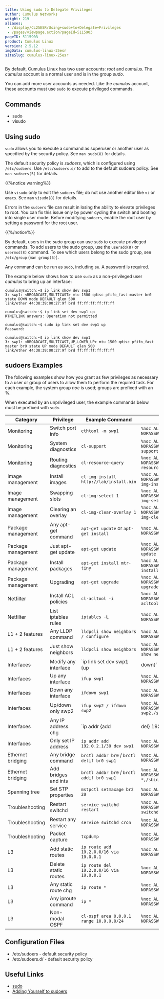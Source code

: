 ```yaml
---
title: Using sudo to Delegate Privileges
author: Cumulus Networks
weight: 219
aliases:
 - /display/CL25ESR/Using+sudo+to+Delegate+Privileges
 - /pages/viewpage.action?pageId=5115903
pageID: 5115903
product: Cumulus Linux
version: 2.5.12
imgData: cumulus-linux-25esr
siteSlug: cumulus-linux-25esr
---
```

By default, Cumulus Linux has two user accounts: *root* and *cumulus*.
The *cumulus* account is a normal user and is in the group *sudo*.

You can add more user accounts as needed. Like the *cumulus* account,
these accounts must use `sudo` to execute privileged commands.

## Commands

  - sudo
  - visudo

## Using sudo

`sudo` allows you to execute a command as superuser or another user as
specified by the security policy. See `man sudo(8)` for details.

The default security policy is *sudoers*, which is configured using
`/etc/sudoers`. Use `/etc/sudoers.d/` to add to the default sudoers
policy. See `man sudoers(5)` for details.

{{%notice warning%}}

Use `visudo` only to edit the `sudoers` file; do not use another editor
like `vi` or `emacs`. See `man` `visudo(8)` for details.

Errors in the `sudoers` file can result in losing the ability to elevate
privileges to root. You can fix this issue only by power cycling the
switch and booting into single user mode. Before modifying `sudoers`,
enable the root user by setting a password for the root user.

{{%/notice%}}

By default, users in the *sudo* group can use `sudo` to execute
privileged commands. To add users to the sudo group, use the
`useradd(8)` or `usermod(8)` command. To see which users belong to the
sudo group, see `/etc/group` (`man group(5)`).

Any command can be run as `sudo`, including `su`. A password is
required.

The example below shows how to use `sudo` as a non-privileged user
*cumulus* to bring up an interface:

    cumulus@switch:~$ ip link show dev swp1
    3: swp1: <BROADCAST,MULTICAST> mtu 1500 qdisc pfifo_fast master br0 state DOWN mode DEFAULT qlen 500
    link/ether 44:38:39:00:27:9f brd ff:ff:ff:ff:ff:ff
    
    cumulus@switch:~$ ip link set dev swp1 up
    RTNETLINK answers: Operation not permitted
    
    cumulus@switch:~$ sudo ip link set dev swp1 up
    Password:
    
    cumulus@switch:~$ ip link show dev swp1
    3: swp1: <BROADCAST,MULTICAST,UP,LOWER_UP> mtu 1500 qdisc pfifo_fast master br0 state UP mode DEFAULT qlen 500
    link/ether 44:38:39:00:27:9f brd ff:ff:ff:ff:ff:ff

## sudoers Examples

The following examples show how you grant as few privileges as necessary
to a user or group of users to allow them to perform the required task.
For each example, the system group *noc* is used; groups are prefixed
with an %.

When executed by an unprivileged user, the example commands below must
be prefixed with `sudo.`

|Category|Privilege|Example Command|sudoers Entry|
|--- |--- |--- |--- |
|Monitoring|Switch port info|`ethtool -m swp1`|`%noc ALL=(ALL) NOPASSWD:/sbin/ethtool`|
|Monitoring|System diagnostics|`cl-support`|`%noc ALL=(ALL) NOPASSWD:/usr/cumulus/bin/cl-support`|
|Monitoring|Routing diagnostics|`cl-resource-query`|`%noc ALL=(ALL) NOPASSWD:/usr/cumulus/bin/cl-resource-query`|
|Image management|Install images|`cl-img-install http://lab/install.bin`|`%noc ALL=(ALL) NOPASSWD:/usr/cumulus/bin/cl-img-install`|
|Image management|Swapping slots|`cl-img-select 1`|`%noc ALL=(ALL) NOPASSWD:/usr/cumulus/bin/cl-img-select`|
|Image management|Clearing an overlay|`cl-img-clear-overlay 1`|`%noc ALL=(ALL) NOPASSWD:/usr/cumulus/bin/cl-img-clear-overlay`|
|Package management|Any apt-get command|`apt-get update` or `apt-get install`|`%noc ALL=(ALL) NOPASSWD:/usr/bin/apt-get`|
|Package management|Just apt-get update|`apt-get update`|`%noc ALL=(ALL) NOPASSWD:/usr/bin/apt-get update`|
|Package management|Install packages|`apt-get install mtr-tiny`|`%noc ALL=(ALL) NOPASSWD:/usr/bin/apt-get install *`|
|Package management|Upgrading|`apt-get upgrade`|`%noc ALL=(ALL) NOPASSWD:/usr/bin/apt-get upgrade`|
|Netfilter|Install ACL policies|`cl-acltool -i`|`%noc ALL=(ALL) NOPASSWD:/usr/cumulus/bin/cl-acltool`|
|Netfilter|List iptables rules|`iptables -L`|`%noc ALL=(ALL) NOPASSWD:/sbin/iptables`|
|L1 + 2 features|Any LLDP command|`lldpcli show neighbors / configure`|`%noc ALL=(ALL) NOPASSWD:/usr/sbin/lldpcli`|
|L1 + 2 features|Just show neighbors|`lldpcli show neighbors`|`%noc ALL=(ALL) NOPASSWD:/usr/sbin/lldpcli show neighbours*`|
|Interfaces|Modify any interface|`ip link set dev swp1 {up|down}`|`%noc ALL=(ALL) NOPASSWD:/sbin/ip link set *`|
|Interfaces|Up any interface|`ifup swp1`|`%noc ALL=(ALL) NOPASSWD:/sbin/ifup`|
|Interfaces|Down any interface|`ifdown swp1`|`%noc ALL=(ALL) NOPASSWD:/sbin/ifdown`|
|Interfaces|Up/down only swp2|`ifup swp2 / ifdown swp2`|`%noc ALL=(ALL) NOPASSWD:/sbin/ifup swp2,/sbin/ifdown swp2`|
|Interfaces|Any IP address chg|`ip addr {add|del} 192.0.2.1/30 dev swp1`|`%noc ALL=(ALL) NOPASSWD:/sbin/ip addr *`|
|Interfaces|Only set IP address|`ip addr add 192.0.2.1/30 dev swp1`|`%noc ALL=(ALL) NOPASSWD:/sbin/ip addr add *`|
|Ethernet bridging|Any bridge command|`brctl addbr br0` / `brctl delif br0 swp1`|`%noc ALL=(ALL) NOPASSWD:/sbin/brctl`|
|Ethernet bridging|Add bridges and ints|`brctl addbr br0` / `brctl addif br0 swp1`|`%noc ALL=(ALL) NOPASSWD:/sbin/brctl addbr *,/sbin/brctl addif *`|
|Spanning tree|Set STP properties|`mstpctl setmaxage br2 20`|`%noc ALL=(ALL) NOPASSWD:/sbin/mstpctl`|
|Troubleshooting|Restart switchd|`service switchd restart`|`%noc ALL=(ALL) NOPASSWD:/usr/sbin/service switchd *`|
|Troubleshooting|Restart any service|`service switchd cron`|`%noc ALL=(ALL) NOPASSWD:/usr/sbin/service`|
|Troubleshooting|Packet capture|`tcpdump`|`%noc ALL=(ALL) NOPASSWD:/usr/sbin/tcpdump`|
|L3|Add static routes|`ip route add 10.2.0.0/16 via 10.0.0.1`|`%noc ALL=(ALL) NOPASSWD:/bin/ip route add *`|
|L3|Delete static routes|`ip route del 10.2.0.0/16 via 10.0.0.1`|`%noc ALL=(ALL) NOPASSWD:/bin/ip route del *`|
|L3|Any static route chg|`ip route *`|`%noc ALL=(ALL) NOPASSWD:/bin/ip route *`|
|L3|Any iproute command|`ip *`|`%noc ALL=(ALL) NOPASSWD:/bin/ip`|
|L3|Non-modal OSPF|`cl-ospf area 0.0.0.1 range 10.0.0.0/24`|`%noc ALL=(ALL) NOPASSWD:/usr/bin/cl-ospf`|

## Configuration Files

  - /etc/sudoers - default security policy
  - /etc/sudoers.d/ - default security policy

## Useful Links

  - [sudo](https://wiki.debian.org/sudo)
  - [Adding Yourself to
    sudoers](http://rubypond.com/blog/adding-yourself-to-the-sudoers-file)
